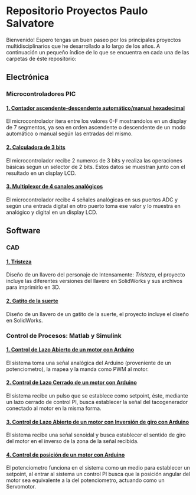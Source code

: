 # Repositorio Proyectos Paulo Salvatore
Bienvenido!
Espero tengas un buen paseo por los principales proyectos multidisciplinarios que he desarrollado a lo largo de los años.
A continuación un pequeño índice de lo que se encuentra en cada una de las carpetas de éste repositorio:

## Electrónica

### Microcontroladores PIC

<!-- #### 1. Convertidor ascendente y descente hexadecimal](/Electrónica/Microcontroladores/Convertidor_Ascendente_Descendente_Hexadecimal)
El microcontrolador muestra en un display de 7 segmnentos los valores de 0-F que se incrementan o decrementan (esto definido por un deep switch en el primer puerto) únicamente con cada click realizado a un push button en el último puerto. -->

#### [1. Contador ascendente-descendente automático/manual hexadecimal](/Electrónica/Microcontroladores/Contador_Ascendente_Descendente_AutoMan)
El microcontrolador itera entre los valores 0-F mostrandolos en un display de 7 segmentos, ya sea en orden ascendente o descendente de un modo automático o manual según las entradas del mismo.

#### [2. Calculadora de 3 bits](/Electrónica/Microcontroladores/Calculadora_3Bits)
El microcontrolador recibe 2 numeros de 3 bits y realiza las operaciones básicas segun un selector de 2 bits. Estos datos se muestran junto con el resultado en un display LCD.

#### [3. Multiplexor de 4 canales analógicos](/Electrónica/Microcontroladores/Multiplexor_ADC)
El microcontrolador recibe 4 señales analógicas en sus puertos ADC y según una entrada digital en otro puerto toma ese valor y lo muestra en analógico y digital en un display LCD.


## Software

### CAD

#### [1. Tristeza](./Software/CAD/Tristeza)
Diseño de un llavero del personaje de Intensamente: *Tristeza*, el proyecto incluye las diferentes versiones del llavero en SolidWorks y sus archivos para imprimirlo en 3D.

#### [2. Gatito de la suerte](https://github.com/PauloSalvatore06/RepositorioProyectos/tree/main/Software/CAD/Dise%C3%B1o%20Gatito%20de%20la%20suerte-Oscar)
Diseño de un llavero de un gatito de la suerte, el proyecto incluye el diseño en SolidWorks.

### Control de Procesos: Matlab y Simulink

#### [1. Control de Lazo Abierto de un motor con Arduino](./Software/Control_de_procesos/Control_de_Lazo_Abierto_con_Arduino)
El sistema toma una señal analógica del Arduino (proveniente de un potenciometro), la mapea y la manda como PWM al motor.

#### [2. Control de Lazo Cerrado de un motor con Arduino](./Software/Control_de_procesos/Control_de_Lazo_Cerrado_con_Arduino)
El sistema recibe un pulso que se establece como setpoint, éste, mediante un lazo cerrado de control PI, busca establecer la señal del tacogenerador conectado al motor en la misma forma.

#### [3. Control de Lazo Abierto de un motor con Inversión de giro con Arduino](./Software/Control_de_procesos/Control_de_Lazo_Abierto_con_Inversion_de_Giro)
El sistema recibe una señal senoidal y busca establecer el sentido de giro del motor en el inverso de la zona de la señal recibida.

#### [4. Control de posición de un motor con Arduino](./Software/Control_de_procesos/Control_de_Posicion_con_Arduino)
El potenciometro funciona en el sistema como un medio para establecer un setpoint, al entrar al sistema un control PI busca que la posición angular del motor sea equivalente a la del potenciometro, actuando como un Servomotor.
